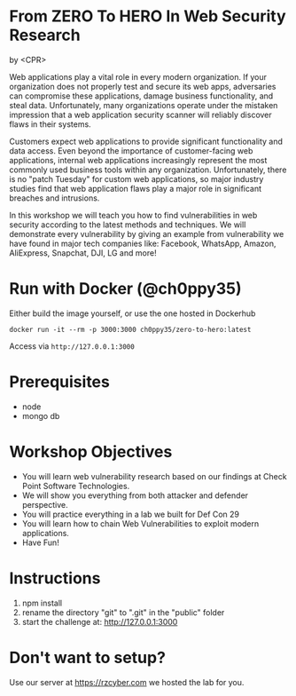 # From ZERO To HERO In Web Security Research
by \<CPR> 

Web applications play a vital role in every modern organization. If your organization does not properly test and secure its web apps, adversaries can compromise these applications, damage business functionality, and steal data. Unfortunately, many organizations operate under the mistaken impression that a web application security scanner will reliably discover flaws in their systems.

Customers expect web applications to provide significant functionality and data access. Even beyond the importance of customer-facing web applications, internal web applications increasingly represent the most commonly used business tools within any organization. Unfortunately, there is no "patch Tuesday" for custom web applications, so major industry studies find that web application flaws play a major role in significant breaches and intrusions.

In this workshop we will teach you how to find vulnerabilities in web security according to the latest methods and techniques. We will demonstrate every vulnerability by giving an example from vulnerability we have found in major tech companies like: Facebook, WhatsApp, Amazon, AliExpress, Snapchat, DJI, LG and more!

# Run with Docker (@ch0ppy35)

Either build the image yourself, or use the one hosted in Dockerhub

`docker run -it --rm -p 3000:3000 ch0ppy35/zero-to-hero:latest`

Access via `http://127.0.0.1:3000`

# Prerequisites
- node
- mongo db


# Workshop Objectives
- You will learn web vulnerability research based on our findings at Check Point Software Technologies.
- We will show you everything from both attacker and defender perspective.
- You will practice everything in a lab we built for Def Con 29
- You will learn how to chain Web Vulnerabilities to exploit modern applications.
- Have Fun!


# Instructions
1. npm install
2. rename the directory "git" to ".git" in the "public" folder
3. start the challenge at: http://127.0.0.1:3000


# Don't want to setup?
Use our server at https://rzcyber.com we hosted the lab for you.
